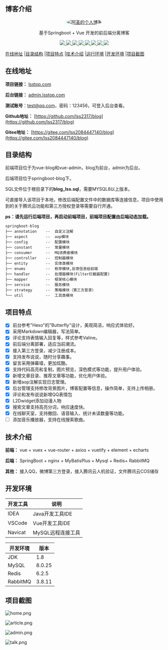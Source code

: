 ## 博客介绍

<p align=center>
  <a href="https://lsstop.com">
    <img src="https://blog-1307541812.cos.ap-shanghai.myqcloud.com/b1cd90ef-9bcf-406e-88f5-2beedbd116e0.jpeg" alt="阿圣的个人博客" style="border-radius: 50%">
  </a>
</p>


<p align=center>
   基于Springboot + Vue 开发的前后端分离博客
</p>

<p align="center">
   <a target="_blank" href="https://github.com/lss2317/blog">
      <img src="https://img.shields.io/hexpm/l/plug.svg"/>
      <img src="https://img.shields.io/badge/JDK-1.8+-green.svg"/>
      <img src="https://img.shields.io/badge/springboot-2.5.4.RELEASE-green"/>
      <img src="https://img.shields.io/badge/vue-2.6.11-green"/>
      <img src="https://img.shields.io/badge/mysql-8.0.25-green"/>
      <img src="https://img.shields.io/badge/mybatis--plus-3.5.1-green"/>
      <img src="https://img.shields.io/badge/redis-6.2.5-green"/>
      <img src="https://img.shields.io/badge/rabbitmq-3.8.11-green"/>
   </a>
</p>

  [在线地址](#在线地址) |[目录结构](#目录结构) |[项目特点](#项目特点) |[技术介绍](#技术介绍) |[运行环境](#运行环境) |[开发环境](#开发环境) |[项目截图](#项目截图)

## 在线地址

**项目链接：** [lsstop.com](https://lsstop.com)

**后台链接：** [admin.lsstop.com](https://admin.lsstop.com)

**测试账号**：test@qq.com，密码：123456，可登入后台查看。

**Github地址：** [https://github.com/lss2317/blog](https://github.com/lss2317/blog)

**Gitee地址：** [https://gitee.com/lss2084447140/blog](https://gitee.com/lss2084447140/blog)

## 目录结构

前端项目位于为vue-blog和vue-admin，blog为前台，admin为后台。

后端项目位于springboot-blog下。

SQL文件位于根目录下的**blog_lss.sql**，需要MYSQL8以上版本。

可直接导入该项目于本地，修改后端配置文件中的数据库等连接信息，项目中使用到的关于腾讯云功能和第三方授权登录等需要自行开通。

**ps：请先运行后端项目，再启动前端项目，前端项目配置由后端动态加载。** 

```
springboot-blog
├── annotation    --  自定义注解
├── aspect        --  aop模块
├── config        --  配置模块
├── constant      --  常量模块
├── consumer      --  MQ消费者模块
├── controller    --  控制器模块
├── entity        --  实体类模块
├── enums         --  枚举模块,反馈信息给前端
├── handler       --  处理器模块(Filter拦截器配置)
├── mapper        --  框架核心模块
├── service       --  服务模块
├── strategy      --  策略模块（第三方登录）
└── util          --  工具类模块
```

## 项目特点

- [x] 前台参考"Hexo"的"Butterfly"设计，美观简洁，响应式体验好。
- [x] 采用Markdown编辑器，写法简单。
- [x] 评论支持表情输入回复等，样式参考Valine。
- [x] 前后端分离部署，适应当前潮流。
- [x] 接入第三方登录，减少注册成本。
- [x] 支持发布说说，随时分享趣事。
- [x] 留言采用弹幕墙，更加炫酷。
- [x] 支持代码高亮和复制，图片预览，深色模式等功能，提升用户体验。
- [x] 新增文章目录、推荐文章等功能，优化用户体验。
- [x] 新增aop注解实现日志管理。  
- [x] 后台管理支持修改背景图片，博客配置等信息，操作简单，支持上传相册。
- [x] 评论和发布说说新增QQ表情包
- [x] L2Dwidget添加动漫人物
- [x] 搜索文章支持高亮分词，响应速度快。
- [x] 在线聊天室，支持撤回、语音输入、统计未读数量等功能。
- [ ] 添加音乐播放器，支持在线搜索歌曲。

## 技术介绍

**前端：** vue + vuex + vue-router + axios + vuetify + element + echarts

**后端：** SpringBoot + nginx + MyBatisPlus + Mysql + Redis+ RabbitMQ 

**其他：** 接入QQ，微博第三方登录，接入腾讯云人机验证，文件腾讯云COS储存

## 开发环境

| 开发工具 | 说明              |
| -------- | ----------------- |
| IDEA     | Java开发工具IDE   |
| VSCode   | Vue开发工具IDE    |
| Navicat  | MySQL远程连接工具 |

| 开发环境 | 版本   |
| -------- | ------ |
| JDK      | 1.8    |
| MySQL    | 8.0.25 |
| Redis    | 6.2.5  |
| RabbitMQ | 3.8.11 |

## 项目截图

![home.png](https://blog-1307541812.cos.ap-shanghai.myqcloud.com/home.png)

![article.png](https://blog-1307541812.cos.ap-shanghai.myqcloud.com/article.png)

![admin.png](https://blog-1307541812.cos.ap-shanghai.myqcloud.com/admin.png)

![talk.png](https://blog-1307541812.cos.ap-shanghai.myqcloud.com/talk.png)